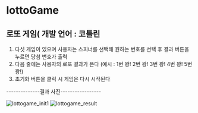 # lottoGame
로또 게임(
개발 언어 : 코틀린
-------------------------------------

1. 다섯 게임이 있으며 사용자는 스피너를 선택해 원하는 번호를 선택 후 결과 버튼을 누르면 당첨 번호가 출력
2. 다음 줄에는 사용자의 로또 결과가 뜬다
(예시 : 1번 꽝! 2번 꽝! 3번 꽝! 4번 꽝! 5번 꽝!)
3. 초기화 버튼을 클릭 시 게임은 다시 시작된다


--------------결과 사진-----------------


![lottogame_init1](https://user-images.githubusercontent.com/39241805/95021626-0f41a000-06ad-11eb-94b1-f36a4696770d.png)
![lottogame_result](https://user-images.githubusercontent.com/39241805/95021630-110b6380-06ad-11eb-9b81-cadb0be9054a.png)
